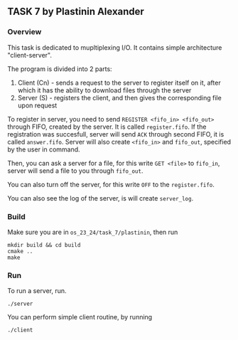## TASK 7 by Plastinin Alexander

### Overview

This task is dedicated to mupltiplexing I/O. It contains simple architecture "client-server".

The program is divided into 2 parts:
1) Client (Cn) - sends a request to the server to register itself on it, after which it has the ability to download files through the server
2) Server (S) - registers the client, and then gives the corresponding file upon request

To register in server, you need to send `REGISTER <fifo_in> <fifo_out>` through FIFO, created by the server. It is called `register.fifo`. If the registration was succesfull, server will send `ACK` through second FIFO, it is called `answer.fifo`. Server will also create `<fifo_in>` and `fifo_out`, specified by the user in command.

Then, you can ask a server for a file, for this write `GET <file>` to `fifo_in`, server will send a file to you through `fifo_out`.

You can also turn off the server, for this write `OFF` to the `register.fifo`.

You can also see the log of the server, is will create `server_log`.

### Build

Make sure you are in `os_23_24/task_7/plastinin`, then run

```
mkdir build && cd build
cmake ..
make
```

### Run

To run a server, run.

```
./server
```

You can perform simple client routine, by running
```
./client
```
